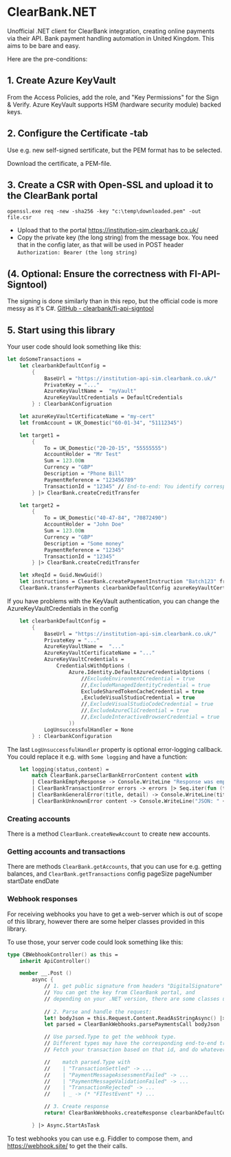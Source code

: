 
# ClearBank.NET

Unofficial .NET client for ClearBank integration, creating online payments via their API.
Bank payment handling automation in United Kingdom.
This aims to be bare and easy.

Here are the pre-conditions:

## 1. Create Azure KeyVault

From the Access Policies, add the role, and "Key Permissions" for the Sign & Verify.
Azure KeyVault supports HSM (hardware security module) backed keys.

## 2. Configure the Certificate -tab

Use e.g. new self-signed sertificate, but the PEM format has to be selected.

Download the certificate, a PEM-file.

## 3. Create a CSR with Open-SSL and upload it to the ClearBank portal

```shell
openssl.exe req -new -sha256 -key "c:\temp\downloaded.pem" -out file.csr
```

-	Upload that to the portal https://institution-sim.clearbank.co.uk/
-	Copy the private key (the long string) from the message box. You need that in the config later, as that will be used in POST header `Authorization: Bearer (the long string)`


## (4. Optional: Ensure the correctness with FI-API-Signtool)

The signing is done similarly than in this repo, but the official code is more messy as it's C#.
[GitHub - clearbank/fi-api-signtool](https://github.com/clearbank/fi-api-signtool)

## 5. Start using this library

Your user code should look something like this:

```fsharp
let doSomeTransactions =
    let clearbankDefaultConfig =
        {
            BaseUrl = "https://institution-api-sim.clearbank.co.uk/"
            PrivateKey = "..."
            AzureKeyVaultName =  "myVault"
            AzureKeyVaultCredentials = DefaultCredentials
        } : ClearbankConfigruation

    let azureKeyVaultCertificateName = "my-cert"
    let fromAccount = UK_Domestic("60-01-34", "51112345")

    let target1 = 
        {
            To = UK_Domestic("20-20-15", "55555555")
            AccountHolder = "Mr Test"
            Sum = 123.00m
            Currency = "GBP"
            Description = "Phone Bill"
            PaymentReference = "123456789"
            TransactionId = "12345" // End-to-end: You identify corresponding webhooks with this.
        } |> ClearBank.createCreditTransfer

    let target2 = 
        {
            To = UK_Domestic("40-47-84", "70872490")
            AccountHolder = "John Doe"
            Sum = 123.00m
            Currency = "GBP"
            Description = "Some money"
            PaymentReference = "12345"
            TransactionId = "12345"
        } |> ClearBank.createCreditTransfer

    let xReqId = Guid.NewGuid()
    let instructions = ClearBank.createPaymentInstruction "Batch123" fromAccount  [| target1 ; target2 |]
    ClearBank.transferPayments clearbankDefaultConfig azureKeyVaultCertificateName xReqId [| instructions |] |> Async.RunSynchronously

```

If you have problems with the KeyVault authentication, you can change the AzureKeyVaultCredentials in the config

```fsharp
    let clearbankDefaultConfig =
        {
            BaseUrl = "https://institution-api-sim.clearbank.co.uk/"
            PrivateKey = "..."
            AzureKeyVaultName =  "..."
            AzureKeyVaultCertificateName = "..."
            AzureKeyVaultCredentials =
                CredentialsWithOptions (
                    Azure.Identity.DefaultAzureCredentialOptions (
                        //ExcludeEnvironmentCredential = true
                        //,ExcludeManagedIdentityCredential = true
                        ExcludeSharedTokenCacheCredential = true
                        ,ExcludeVisualStudioCredential = true
                        //,ExcludeVisualStudioCodeCredential = true
                        //,ExcludeAzureCliCredential = true
                        //,ExcludeInteractiveBrowserCredential = true
                    )) 
            LogUnsuccessfulHandler = None
        } : ClearbankConfiguration
```

The last `LogUnsuccessfulHandler` property is optional error-logging callback. You could replace it e.g. with `Some logging` and have a function:

```fsharp
    let logging(status,content) =
        match ClearBank.parseClarBankErrorContent content with
        | ClearBankEmptyResponse -> Console.WriteLine "Response was empty"
        | ClearBankTransactionError errors -> errors |> Seq.iter(fun (tid,err) -> Console.WriteLine("Transaction id " + tid + " failed for " + err))
        | ClearBankGeneralError(title, detail) -> Console.WriteLine(title + ", " + detail)
        | ClearBankUnknownError content -> Console.WriteLine("JSON: " + content)
```

### Creating accounts

There is a method `ClearBank.createNewAccount` to create new accounts.

### Getting accounts and transactions

There are methods `ClearBank.getAccounts`, that you can use for e.g. getting balances, 
and `ClearBank.getTransactions` config pageSize pageNumber startDate endDate

### Webhook responses

For receiving webhooks you have to get a web-server which is out of scope of this library,
however there are some helper classes provided in this library.

To use those, your server code could look something like this:

```fsharp
type CBWebhookController() as this =
    inherit ApiController()

    member __.Post ()
        async {
            // 1. get public signature from headers "DigitalSignature" and verify it.
            // You can get the key from ClearBank portal, and 
            // depending on your .NET version, there are some classes under System.Security.Cryptography
            
            // 2. Parse and handle the request:
            let! bodyJson = this.Request.Content.ReadAsStringAsync() |> Async.AwaitTask            
            let parsed = ClearBankWebhooks.parsePaymentsCall bodyJson

            // Use parsed.Type to get the webhook type.
            // Different types may have the corresponding end-to-end transactionId in different places.
            // Fetch your transaction based on that id, and do whatever you want.

            //    match parsed.Type with
            //    | "TransactionSettled" -> ...
            //    | "PaymentMessageAssessmentFailed" -> ...
            //    | "PaymentMessageValidationFailed" -> ...
            //    | "TransactionRejected" -> ...
            //    | _ -> (* "FITestEvent" *) ...

            // 3. Create response
            return! ClearBankWebhooks.createResponse clearbankDefaultConfig azureKeyVaultCertificateName this.Request parsed.Nonce

        } |> Async.StartAsTask
```

To test webhooks you can use e.g. Fiddler to compose them, and https://webhook.site/ to get the their calls.
